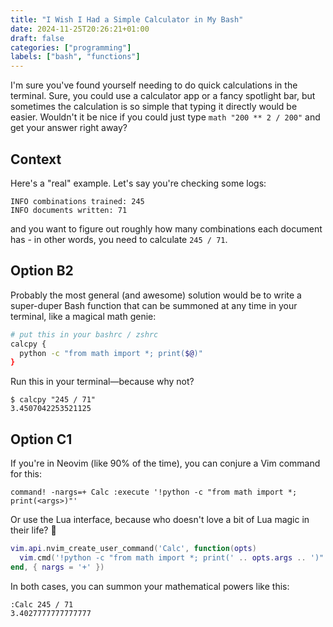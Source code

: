 ```yaml
---
title: "I Wish I Had a Simple Calculator in My Bash"
date: 2024-11-25T20:26:21+01:00
draft: false
categories: ["programming"]
labels: ["bash", "functions"]
---
```



I'm sure you've found yourself needing to do quick calculations in the
terminal. Sure, you could use a calculator app or a fancy spotlight bar, but
sometimes the calculation is so simple that typing it directly would be easier.
Wouldn't it be nice if you could just type `math "200 ** 2 / 200"` and get your
answer right away?


## Context

Here's a "real" example. Let's say you're checking some logs:
```
INFO combinations trained: 245
INFO documents written: 71
```

and you want to figure out roughly how many combinations each document has - in
other words, you need to calculate `245 / 71`.

## Option B2

Probably the most general (and awesome) solution would be to write a
super-duper Bash function that can be summoned at any time in your terminal,
like a magical math genie:

```bash
# put this in your bashrc / zshrc
calcpy {
  python -c "from math import *; print($@)"
}
```

Run this in your terminal—because why not?

```
$ calcpy "245 / 71"
3.4507042253521125
```

## Option C1

If you're in Neovim (like 90% of the time), you can conjure a Vim command for
this:

```vim
command! -nargs=+ Calc :execute '!python -c "from math import *; print(<args>)"'
```

Or use the Lua interface, because who doesn't love a bit of Lua magic in their
life? 🌙

```lua
vim.api.nvim_create_user_command('Calc', function(opts)
  vim.cmd('!python -c "from math import *; print(' .. opts.args .. ')"')
end, { nargs = '+' })
```

In both cases, you can summon your mathematical powers like this:

```vim
:Calc 245 / 71
3.4027777777777777
```
